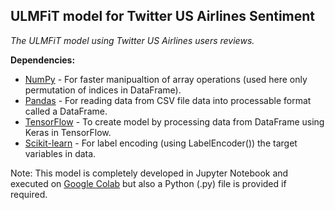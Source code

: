 ## ULMFiT model for Twitter US Airlines Sentiment

*The ULMFiT model using Twitter US Airlines users reviews.*

**Dependencies:**
- [NumPy](https://www.numpy.org/) - For faster manipualtion of array operations (used here only permutation of indices in DataFrame).
- [Pandas](https://pandas.pydata.org/) - For reading data from CSV file data into processable format called a DataFrame.
- [TensorFlow](https://www.tensorflow.org/) - To create model by processing data from DataFrame using Keras in TensorFlow.
- [Scikit-learn](https://scikit-learn.org/stable) - For label encoding (using LabelEncoder()) the target variables in data.

Note: This model is completely developed in Jupyter Notebook and executed on [Google Colab](https://colab.research.google.com/) but also a Python (.py) file is provided if required.
